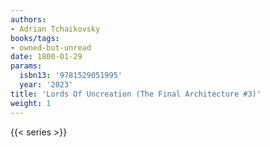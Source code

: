 ```yaml
---
authors:
- Adrian Tchaikovsky
books/tags:
- owned-but-unread
date: 1800-01-29
params:
  isbn13: '9781529051995'
  year: '2023'
title: 'Lords Of Uncreation (The Final Architecture #3)'
weight: 1
---
```



<!--more-->

{{< series >}}